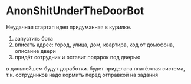 # AnonShitUnderTheDoorBot



Неудачная стартап идея придуманная в курилке. 
1. запустить бота 
2. вписать адрес: город, улица, дом, квартира, код от домофона, описание двери 
3. придёт сотрудник и оставит подарок под дверью


в дальнейшем будут доработки. будет приделана платёжная система, т.к. сотрудников надо кормить перед отправкой на задания
